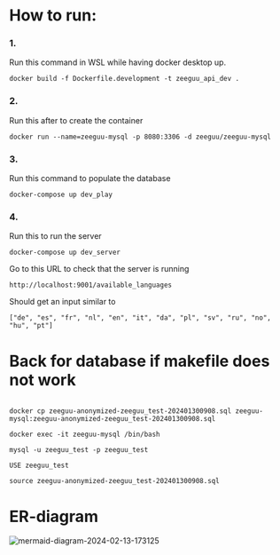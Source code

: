 # How to run:

### 1.

Run this command in WSL while having docker desktop up.

``docker build -f Dockerfile.development -t zeeguu_api_dev .``

### 2.

Run this after to create the container

``docker run --name=zeeguu-mysql -p 8080:3306 -d zeeguu/zeeguu-mysql``

### 3.

Run this command to populate the database

``docker-compose up dev_play``

### 4.

Run this to run the server

``docker-compose up dev_server``

Go to this URL to check that the server is running

``http://localhost:9001/available_languages``

Should get an input similar to

``["de", "es", "fr", "nl", "en", "it", "da", "pl", "sv", "ru", "no", "hu", "pt"]``

# Back for database if makefile does not work

````

docker cp zeeguu-anonymized-zeeguu_test-202401300908.sql zeeguu-mysql:zeeguu-anonymized-zeeguu_test-202401300908.sql

docker exec -it zeeguu-mysql /bin/bash

mysql -u zeeguu_test -p zeeguu_test

USE zeeguu_test

source zeeguu-anonymized-zeeguu_test-202401300908.sql

````
# ER-diagram

![mermaid-diagram-2024-02-13-173125](https://github.com/Mlth/zeeguu-api/assets/94927866/6dfad407-fe9f-4cd0-ac91-a232fa4754c2)
